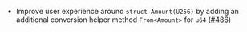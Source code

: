- Improve user experience around `struct Amount(U256)` by adding an additional
  conversion helper method `From<Amount>` for `u64`
  ([#486](https://github.com/cosmos/ibc-rs/issues/486))